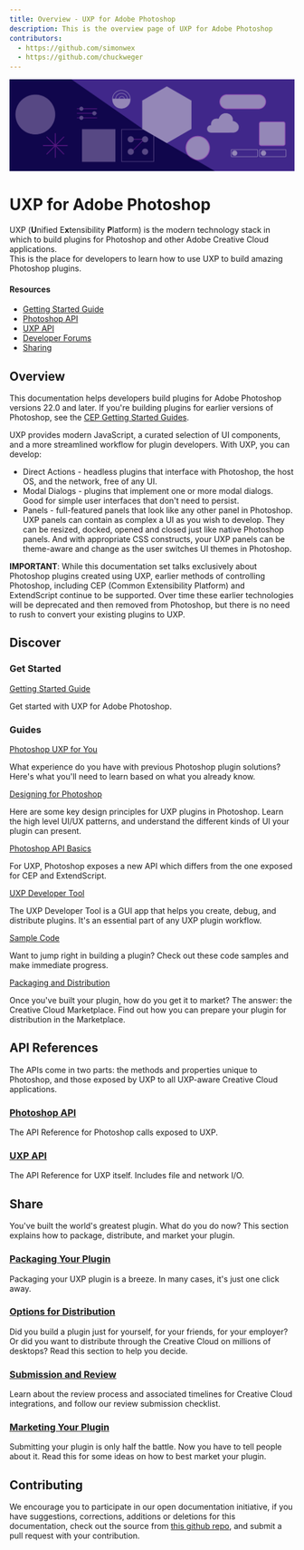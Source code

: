```yaml
---
title: Overview - UXP for Adobe Photoshop
description: This is the overview page of UXP for Adobe Photoshop
contributors:
  - https://github.com/simonwex
  - https://github.com/chuckweger
---
```


<Hero slots="image, heading, text" background="rgb(64, 34, 138)"/>

![Hero image](./illustration.png) 

# UXP for Adobe Photoshop 

UXP (**U**nified E**x**tensibility **P**latform) is the modern technology stack in which to build plugins for Photoshop and other Adobe Creative Cloud applications.<br/>This is the place for developers to learn how to use UXP to build amazing Photoshop plugins.

<Resources slots="heading, links"/>

#### Resources

* [Getting Started Guide](guides/)
* [Photoshop API](ps_reference/)
* [UXP API](uxp/reference-js/)
* [Developer Forums](#)
* [Sharing](/distribution/)

## Overview

This documentation helps developers build plugins for Adobe Photoshop versions 22.0 and later. If you're building plugins for earlier versions of Photoshop, see the [CEP Getting Started Guides](https://github.com/Adobe-CEP/Getting-Started-guides).

UXP provides modern JavaScript, a curated selection of UI components, and a more streamlined workflow for plugin developers. With UXP, you can develop:

- Direct Actions - headless plugins that interface with Photoshop, the host OS, and the network, free of any UI.
- Modal Dialogs - plugins that implement one or more modal dialogs. Good for simple user interfaces that don't need to persist.
- Panels - full-featured panels that look like any other panel in Photoshop. UXP panels can contain as complex a UI as you wish to develop. They can be resized, docked, opened and closed just like native Photoshop panels. And with appropriate CSS constructs, your UXP panels can be theme-aware and change as the user switches UI themes in Photoshop.

<InlineAlert variant="info" slots="text"/>

**IMPORTANT**:
While this documentation set talks exclusively about Photoshop plugins created using UXP, earlier methods of controlling Photoshop, including CEP (Common Extensibility Platform) and ExtendScript continue to be supported. Over time these earlier technologies will be deprecated and then removed from Photoshop, but there is no need to rush to convert your existing plugins to UXP.


## Discover 

<DiscoverBlock width="100%" slots="heading, link, text"/>

### Get Started

[Getting Started Guide](guides/)
    
Get started with UXP for Adobe Photoshop.

<DiscoverBlock slots="heading, link, text"/> 

### Guides

[Photoshop UXP for You](guides/uxp_for_you/) 

What experience do you have with previous Photoshop plugin solutions? Here's what you'll need to learn based on what you already know.

<DiscoverBlock slots="link, text"/>

[Designing for Photoshop](/design)

Here are some key design principles for UXP plugins in Photoshop. Learn the high level UI/UX patterns, and understand the different kinds of UI your plugin can present.

<DiscoverBlock slots="link, text"/>

[Photoshop API Basics](guides/ps_basics/)

For UXP, Photoshop exposes a new API which differs from the one exposed for CEP and ExtendScript.   

<DiscoverBlock slots="link, text"/>

[UXP Developer Tool](guides/uxp-developer-tool/)

The UXP Developer Tool is a GUI app that helps you create, debug, and distribute plugins. It's an essential part of any UXP plugin workflow.

<DiscoverBlock slots="link, text"/>

[Sample Code](code_samples/)

Want to jump right in building a plugin? Check out these code samples and make immediate progress.

<DiscoverBlock slots="link, text"/>

[Packaging and Distribution](guides/distribution/)

Once you've built your plugin, how do you get it to market? The answer: the Creative Cloud Marketplace. Find out how you can prepare your plugin for distribution in the Marketplace.


## API References

The APIs come in two parts: the methods and properties unique to Photoshop, and those exposed by UXP to all UXP-aware Creative Cloud applications.

<DiscoverBlock slots="link, text"/>

### [Photoshop API](ps_reference/)

The API Reference for Photoshop calls exposed to UXP.

<DiscoverBlock slots="link, text"/>

### [UXP API](uxp/reference-js/)

The API Reference for UXP itself. Includes file and network I/O.


## Share

You've built the world's greatest plugin. What do you do now? This section explains how to package, distribute, and market your plugin.

<DiscoverBlock slots="link, text"/>

### [Packaging Your Plugin](distribution/packaging-your-plugin/)

Packaging your UXP plugin is a breeze. In many cases, it's just one click away.

<DiscoverBlock slots="link, text"/>

### [Options for Distribution](distribution/distribution-options/)

Did you build a plugin just for yourself, for your friends, for your employer? Or did you want to distribute through the Creative Cloud on millions of desktops? Read this section to help you decide.

<DiscoverBlock slots="link, text"/>

### [Submission and Review](distribution/submission-checklist/)
Learn about the review process and associated timelines for Creative Cloud integrations, and follow our review submission checklist.

<DiscoverBlock slots="link, text"/>

### [Marketing Your Plugin](distribution/marketing/)

Submitting your plugin is only half the battle. Now you have to tell people about it. Read this for some ideas on how to best market your plugin.

## Contributing 

We encourage you to participate in our open documentation initiative, if you have suggestions, corrections, additions 
or deletions for this documentation, check out the source from [this github repo](https://github.com/AdobeDocs/uxp-photoshop), and submit a pull 
request with your contribution.